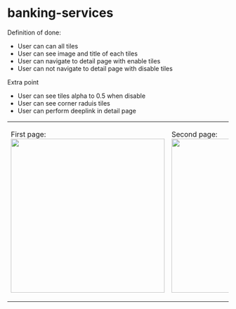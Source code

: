 # banking-services

Definition of done:
- User can can all tiles 
- User can see image and title of each tiles
- User can navigate to detail page with enable tiles
- User can not navigate to detail page with disable tiles

Extra point
- User can see tiles alpha to 0.5 when disable
- User can see corner raduis tiles
- User can perform deeplink in detail page

<table border="0">
  <td>
First page:<br>
<img src="https://user-images.githubusercontent.com/8296633/65064710-2f6fc580-d9ab-11e9-983a-932ca3962fd8.png" width="350">
  </td>
  <td>

Second page:<br>
<img src="https://user-images.githubusercontent.com/8296633/65064709-2f6fc580-d9ab-11e9-9ba1-c359951e4898.png" width="350">
<td>
</table>
